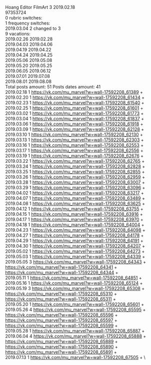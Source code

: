 Hoang	Editor FilmArt 3 2019.02.18\
97353724\
0 rubric switches:\
1 frequency switches:\
2019.03.04 2 changed to 3 \
9 vacations:\
2019.02.26 2019.02.28 \
2019.04.03 2019.04.06 \
2019.04.19 2019.04.22 \
2019.04.24 2019.04.25 \
2019.05.06 2019.05.08 \
2019.05.20 2019.05.25 \
2019.06.05 2019.06.12 \
2019.07.01 2019.07.08 \
2019.08.01 2019.08.08 \
Total posts amount: 51	Posts dates amount: 41\
2019.02.18 1 https://vk.com/mu_marvel?w=wall-17592208_61389 + \
2019.02.20 1 https://vk.com/mu_marvel?w=wall-17592208_61434 + \
2019.02.23 1 https://vk.com/mu_marvel?w=wall-17592208_61540 + \
2019.02.25 1 https://vk.com/mu_marvel?w=wall-17592208_61601 + \
2019.03.02 1 https://vk.com/mu_marvel?w=wall-17592208_61773 + \
2019.03.04 1 https://vk.com/mu_marvel?w=wall-17592208_61837 + \
2019.03.06 1 https://vk.com/mu_marvel?w=wall-17592208_61918 + \
2019.03.09 1 https://vk.com/mu_marvel?w=wall-17592208_62128 + \
2019.03.10 1 https://vk.com/mu_marvel?w=wall-17592208_62130 + \
2019.03.13 1 https://vk.com/mu_marvel?w=wall-17592208_62303 + \
2019.03.16 1 https://vk.com/mu_marvel?w=wall-17592208_62553 + \
2019.03.17 1 https://vk.com/mu_marvel?w=wall-17592208_62556 + \
2019.03.19 1 https://vk.com/mu_marvel?w=wall-17592208_62676 + \
2019.03.22 1 https://vk.com/mu_marvel?w=wall-17592208_62765 + \
2019.03.24 1 https://vk.com/mu_marvel?w=wall-17592208_62828 + \
2019.03.25 1 https://vk.com/mu_marvel?w=wall-17592208_62855 + \
2019.03.26 1 https://vk.com/mu_marvel?w=wall-17592208_62959 + \
2019.03.28 1 https://vk.com/mu_marvel?w=wall-17592208_63007 + \
2019.03.29 1 https://vk.com/mu_marvel?w=wall-17592208_63096 + \
2019.04.02 1 https://vk.com/mu_marvel?w=wall-17592208_63217 + \
2019.04.07 1 https://vk.com/mu_marvel?w=wall-17592208_63489 + \
2019.04.08 1 https://vk.com/mu_marvel?w=wall-17592208_63625 + \
2019.04.12 1 https://vk.com/mu_marvel?w=wall-17592208_63755 + \
2019.04.15 1 https://vk.com/mu_marvel?w=wall-17592208_63916 + \
2019.04.17 1 https://vk.com/mu_marvel?w=wall-17592208_63970 + \
2019.04.18 1 https://vk.com/mu_marvel?w=wall-17592208_64004 + \
2019.04.23 1 https://vk.com/mu_marvel?w=wall-17592208_64098 + \
2019.04.27 1 https://vk.com/mu_marvel?w=wall-17592208_64178 + \
2019.04.29 1 https://vk.com/mu_marvel?w=wall-17592208_64191 + \
2019.04.30 1 https://vk.com/mu_marvel?w=wall-17592208_64207 + \
2019.05.02 1 https://vk.com/mu_marvel?w=wall-17592208_64273 + \
2019.05.03 1 https://vk.com/mu_marvel?w=wall-17592208_64339 + \
2019.05.05 3 https://vk.com/mu_marvel?w=wall-17592208_64343 + https://vk.com/mu_marvel?w=wall-17592208_64341 + https://vk.com/mu_marvel?w=wall-17592208_64344 + \
2019.05.11 1 https://vk.com/mu_marvel?w=wall-17592208_64851 + \
2019.05.16 1 https://vk.com/mu_marvel?w=wall-17592208_65124 + \
2019.05.19 3 https://vk.com/mu_marvel?w=wall-17592208_65308 + https://vk.com/mu_marvel?w=wall-17592208_65310 + https://vk.com/mu_marvel?w=wall-17592208_65311 + \
2019.05.20 1 https://vk.com/mu_marvel?w=wall-17592208_65601 + \
2019.05.26 4 https://vk.com/mu_marvel?w=wall-17592208_65595 + https://vk.com/mu_marvel?w=wall-17592208_65596 + https://vk.com/mu_marvel?w=wall-17592208_65597 + https://vk.com/mu_marvel?w=wall-17592208_65599 + \
2019.05.28 1 https://vk.com/mu_marvel?w=wall-17592208_65887 + \
2019.06.04 4 https://vk.com/mu_marvel?w=wall-17592208_65888 + https://vk.com/mu_marvel?w=wall-17592208_65889 + https://vk.com/mu_marvel?w=wall-17592208_65890 + https://vk.com/mu_marvel?w=wall-17592208_65891 + \
2019.07.13 1 https://vk.com/mu_marvel?w=wall-17592208_67505 + \

